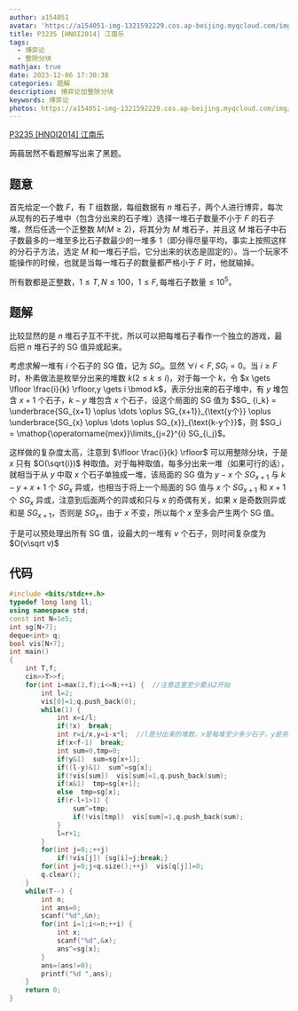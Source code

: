 ```yaml
---
author: a154051
avatar: 'https://a154051-img-1321592229.cos.ap-beijing.myqcloud.com/img/头像new.jpg'
title: P3235 [HNOI2014] 江南乐 
tags:
  - 博弈论
  - 整除分块
mathjax: true
date: 2023-12-06 17:30:38
categories: 题解
description: 博弈论加整除分块
keywords: 博弈论
photos: https://a154051-img-1321592229.cos.ap-beijing.myqcloud.com/img/23-12-6.jpg
---
```


[P3235 [HNOI2014] 江南乐](https://www.luogu.com.cn/problem/P3235)

蒟蒻居然不看题解写出来了黑题。

## 题意

首先给定一个数 $F$，有 $T$ 组数据，每组数据有 $n$ 堆石子，两个人进行博弈，每次从现有的石子堆中（包含分出来的石子堆）选择一堆石子数量不小于 $F$ 的石子堆，然后任选一个正整数 $M(M \ge 2)$，将其分为 $M$ 堆石子，并且这 $M$ 堆石子中石子数最多的一堆至多比石子数最少的一堆多 $1$（即分得尽量平均，事实上按照这样的分石子方法，选定 $M$ 和一堆石子后，它分出来的状态是固定的）。当一个玩家不能操作的时候，也就是当每一堆石子的数量都严格小于 $F$ 时，他就输掉。

所有数都是正整数，$1 \le T,N \le 100$，$1 \le F,\text{每堆石子数量} \le 10^5$。

## 题解

比较显然的是 $n$ 堆石子互不干扰，所以可以把每堆石子看作一个独立的游戏，最后把 $n$ 堆石子的 SG 值异或起来。

考虑求解一堆有 $i$ 个石子的 SG 值，记为 $SG_i$。显然 $\forall i<F,SG_i=0$。当 $i \ge F$ 时，朴素做法是枚举分出来的堆数 $k(2\le k \le i)$，对于每一个 $k$，令 $x \gets \lfloor \frac{i}{k} \rfloor,y \gets i \bmod k$，表示分出来的石子堆中，有 $y$ 堆包含 $x+1$ 个石子，$k-y$ 堆包含 $x$ 个石子，设这个局面的 SG 值为 $SG_
{i_k} =  \underbrace{SG_{x+1} \oplus \dots \oplus SG_{x+1}}_{\text{y个}} \oplus \underbrace{SG_{x} \oplus \dots \oplus SG_{x}}_{\text{k-y个}}$，则 $SG_i = \mathop{\operatorname{mex}}\limits_{j=2}^{i} SG_{i_j}$。

这样做的复杂度太高，注意到 $\lfloor \frac{i}{k} \rfloor$ 可以用整除分块，于是 $x$ 只有 $O(\sqrt{i})$ 种取值。对于每种取值，每多分出来一堆（如果可行的话），就相当于从 $y$ 中取 $x$ 个石子单独成一堆，该局面的 SG 值为 $y-x$ 个 $SG_{x+1}$ 与 $k-y+x+1$ 个 $SG_x$ 异或，也相当于将上一个局面的 SG 值与 $x$ 个 $SG_{x+1}$ 和 $x+1$ 个 $SG_x$ 异或，注意到后面两个的异或和只与 $x$ 的奇偶有关，如果 $x$ 是奇数则异或和是 $SG_{x+1}$，否则是 $SG_x$，由于 $x$ 不变，所以每个 $x$ 至多会产生两个 SG 值。

于是可以预处理出所有 SG 值，设最大的一堆有 $v$ 个石子，则时间复杂度为 $O(v\sqrt v)$

## 代码

```cpp
#include <bits/stdc++.h>
typedef long long ll;
using namespace std;
const int N=1e5;
int sg[N+7];
deque<int> q;
bool vis[N+7];
int main()
{
    int T,f;
    cin>>T>>f;
    for(int i=max(2,f);i<=N;++i) {  //注意这里至少要从2开始
        int l=2;
        vis[0]=1;q.push_back(0);
        while(1) {
            int x=i/l;
            if(!x)  break;
            int r=i/x,y=i-x*l;  //l是分出来的堆数，x是每堆至少多少石子，y是余下来的石子
            if(x<f-1)  break;
            int sum=0,tmp=0;
            if(y&1)  sum=sg[x+1];
            if((l-y)&1)  sum^=sg[x];
            if(!vis[sum])  vis[sum]=1,q.push_back(sum);
            if(x&1)  tmp=sg[x+1];
            else  tmp=sg[x];
            if(r-l+1>1) {
                sum^=tmp;
                if(!vis[tmp])  vis[sum]=1,q.push_back(sum);
            }  
            l=r+1;
        }
        for(int j=0;;++j)
            if(!vis[j]) {sg[i]=j;break;}
        for(int j=0;j<q.size();++j)  vis[q[j]]=0;
        q.clear();
    }
    while(T--) {
        int n;
        int ans=0;
        scanf("%d",&n);
        for(int i=1;i<=n;++i) {
            int x;
            scanf("%d",&x);
            ans^=sg[x];
        }
        ans=(ans!=0);
        printf("%d ",ans);
    }
    return 0;
}
```


